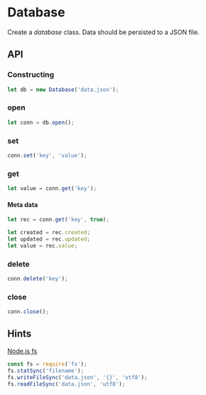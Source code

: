 
# Database

Create a *database* class. Data should be persisted to a JSON file.

## API

### Constructing

```js
let db = new Database('data.json');
```

### open

```js
let conn = db.open();
```

### set

```js
conn.set('key', 'value');
```

### get

```js
let value = conn.get('key');
```

#### Meta data

```js
let rec = conn.get('key', true);
```

```js
let created = rec.created;
let updated = rec.updated;
let value = rec.value;
```

### delete

```js
conn.delete('key');
```

### close

```js
conn.close();
```

## Hints

[Node.js fs](https://nodejs.org/api/fs.html)

```js
const fs = require('fs');
fs.statSync('filename');
fs.writeFileSync('data.json', '{}', 'utf8');
fs.readFileSync('data.json', 'utf8');
```
